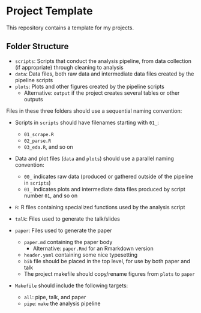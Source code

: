 # Project Template #

This repository contains a template for my projects.  


## Folder Structure ##

- `scripts`: Scripts that conduct the analysis pipeline, from data collection (if appropriate) through cleaning to analysis
- `data`: Data files, both raw data and intermediate data files created by the pipeline scripts
- `plots`: Plots and other figures created by the pipeline scripts
	- Alternative: `output` if the project creates several tables or other outputs

Files in these three folders should use a sequential naming convention:  
- Scripts in `scripts` should have filenames starting with `01_`:
	- `01_scrape.R`
	- `02_parse.R`
	- `03_eda.R`, and so on
	
- Data and plot files (`data` and `plots`) should use a parallel naming convention:  
	- `00_` indicates raw data (produced or gathered outside of the pipeline in `scripts`)
	- `01_` indicates plots and intermediate data files produced by script number `01`, and so on
	
- `R`: R files containing specialized functions used by the analysis script

- `talk`: Files used to generate the talk/slides

- `paper`: Files used to generate the paper
	- `paper.md` containing the paper body
		- Alternative: `paper.Rmd` for an Rmarkdown version
	- `header.yaml` containing some nice typesetting
	- `bib` file should be placed in the top level, for use by both paper and talk
	- The project makefile should copy/rename figures from `plots` to `paper`
	
- `Makefile` should include the following targets: 
	- `all`: pipe, talk, and paper
	- `pipe`: `make` the analysis pipeline
	
